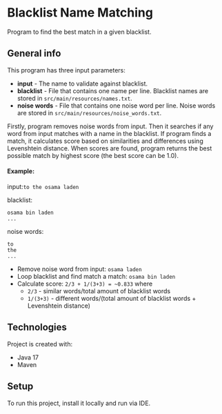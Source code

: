# Blacklist Name Matching
Program to find the best match in a given blacklist.

## General info
This program has three input parameters: 
* **input** - The name to validate against blacklist.
* **blacklist** - File that contains one name per line. Blacklist names are stored in `src/main/resources/names.txt`.
* **noise words** - File that contains one noise word per line. Noise words are stored in `src/main/resources/noise_words.txt`.

Firstly, program removes noise words from input.
Then it searches if any word from input matches with a name in the blacklist.
If program finds a match, it calculates score based on similarities and differences using Levenshtein distance. 
When scores are found, program returns the best possible match by highest score (the best score can be 1.0).

#### Example:
input:`to the osama laden`

blacklist:
```
osama bin laden
...
```
noise words:
```
to
the
...
```

* Remove noise word from input: `osama laden`
* Loop blacklist and find match a match: `osama bin laden`
* Calculate score: `2/3 + 1/(3+3) = ~0.833` where
    * `2/3` - similar words/total amount of blacklist words
    * `1/(3+3)` - different words/(total amount of blacklist words + Levenshtein distance)

## Technologies
Project is created with:
* Java 17
* Maven

## Setup
To run this project, install it locally and run via IDE.
